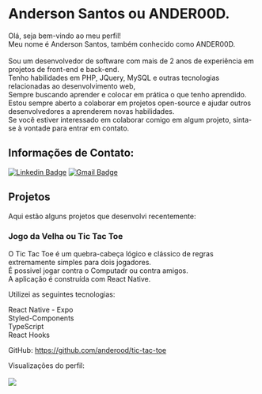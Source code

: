 
# Anderson Santos ou ANDER00D.

Olá, seja bem-vindo ao meu perfil! </br>
Meu nome é Anderson Santos, também conhecido como ANDER00D. </br></br>
Sou um desenvolvedor de software com mais de 2 anos de experiência em projetos de front-end e back-end. </br>
Tenho habilidades em PHP, JQuery, MySQL e outras tecnologias relacionadas ao desenvolvimento web,  </br>
Sempre buscando aprender e colocar em prática o que tenho aprendido. </br>
Estou sempre aberto a colaborar em projetos open-source e ajudar outros desenvolvedores a aprenderem novas habilidades. </br>
Se você estiver interessado em colaborar comigo em algum projeto, sinta-se à vontade para entrar em contato.

## Informações de Contato:</br>
[![Linkedin Badge](https://img.shields.io/badge/-LinkedIn-blue?style=flat&logo=Linkedin&logoColor=white&link=https://www.linkedin.com/in/andersonprrsantos/)](https://www.linkedin.com/in/andersonprrsantos/)
[![Gmail Badge](https://img.shields.io/badge/-Gmail-c14438?style=flat&logo=Gmail&logoColor=white&link=mailto:andersonprrsantos@gmail.com)](mailto:andersonprrsantos@gmail.com)

## Projetos
Aqui estão alguns projetos que desenvolvi recentemente:

### Jogo da Velha ou Tic Tac Toe </br>
O Tic Tac Toe é um quebra-cabeça lógico e clássico de regras extremamente simples para dois jogadores. </br>
É possivel jogar contra o Computadr ou contra amigos.</br>
A aplicação é construída com React Native.</br>

Utilizei as seguintes tecnologias:</br>

React Native - Expo</br>
Styled-Components</br>
TypeScript</br>
React Hooks</br>

GitHub: https://github.com/anderood/tic-tac-toe

Visualizações do perfil: </br></br>
![](https://komarev.com/ghpvc/?username=anderood)
